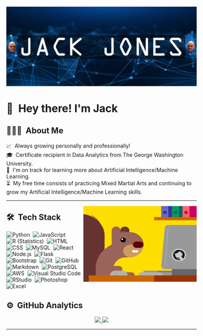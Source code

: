 ![Jacks Banner](https://github.com/StickySitch/StickySitch/blob/main/assets/Jack_Jones_Banner.png)

<!--<img alt="Night Coding" src="./assets/Hand%20Wave.gif" width='40' align="left"/>
-->


# 👋 &nbsp;Hey there! I'm Jack

## 👨🏻‍💻 &nbsp;About Me

📈 &nbsp;Always growing personally and professionally!\
🎓 &nbsp;Certificate recipient in Data Analytics from The George Washington University.\
🌱 &nbsp;I'm on track for learning more about Artificial Intelligence/Machine Learning.\
⏳ &nbsp;My free time consists of practicing Mixed Martial Arts and continuing to grow my Artificial Intelligence/Machine Learning skills.

------

<img alt="Night Coding" src="assets\giphy.webp" align="right" width=300 height=200/>

## 🛠 &nbsp;Tech Stack 

![Python](https://img.shields.io/badge/-Python-05122A?style=flat&logo=python)&nbsp;
![JavaScript](https://img.shields.io/badge/-JavaScript-05122A?style=flat&logo=javascript)&nbsp;
![R (Statistics)](https://img.shields.io/badge/-R-05122A?style=flat&logo=R&logoColor=276DC3)&nbsp;
![HTML](https://img.shields.io/badge/-HTML-05122A?style=flat&logo=HTML5)&nbsp;
![CSS](https://img.shields.io/badge/-CSS-05122A?style=flat&logo=CSS3&logoColor=1572B6)&nbsp;
![MySQL](https://img.shields.io/badge/MySQL-05122A?style=flat&logo=mysql&logoColor=F29111)&nbsp;
![React](https://img.shields.io/badge/-React-05122A?style=flat&logo=react)&nbsp;
![Node.js](https://img.shields.io/badge/Node.js-05122A?style=flat&logo=node.js&logoColor=68A063)&nbsp;
![Flask](https://img.shields.io/badge/-Flask-05122A?style=flat&logo=flask)&nbsp;
![Bootstrap](https://img.shields.io/badge/-Bootstrap-05122A?style=flat&logo=bootstrap&logoColor=563D7C)&nbsp;
![Git](https://img.shields.io/badge/-Git-05122A?style=flat&logo=git)&nbsp;
![GitHub](https://img.shields.io/badge/-GitHub-05122A?style=flat&logo=github)&nbsp;
![Markdown](https://img.shields.io/badge/-Markdown-05122A?style=flat&logo=markdown)&nbsp;
![PostgreSQL](https://img.shields.io/badge/PostgreSQL-05122A?style=flat&logo=postgresql&logoColor=31648C)&nbsp;
![AWS](https://img.shields.io/badge/Amazon_AWS-05122A?style=flat&logo=amazon-aws&logoColor=FF9900)&nbsp;
![Visual Studio Code](https://img.shields.io/badge/-Visual%20Studio%20Code-05122A?style=flat&logo=visual-studio-code&logoColor=007ACC)&nbsp;
![RStudio](https://img.shields.io/badge/-RStudio-05122A?style=flat&logo=rstudio)&nbsp;
![Photoshop](https://img.shields.io/badge/-Photoshop-05122A?style=flat&logo=adobe-photoshop)&nbsp;
![Excel](https://img.shields.io/badge/Microsoft_Excel-05122A?style=flat&logo=microsoft-excel&logoColor=1F6E43)&nbsp;




## ⚙️ &nbsp;GitHub Analytics

<p align="center">
<a href="https://github.com/StickySitch?tab=repositories">
  <img height="180em" src="https://github-readme-stats-eight-theta.vercel.app/api?username=StickySitch&show_icons=true&theme=algolia&include_all_commits=true&count_private=true"/>
  
  <img height="180em" src="https://github-readme-stats-eight-theta.vercel.app/api/top-langs/?username=StickySitch&layout=compact&theme=algolia&hide=jupyter%20notebook"/>
</a>
</p>

-----
